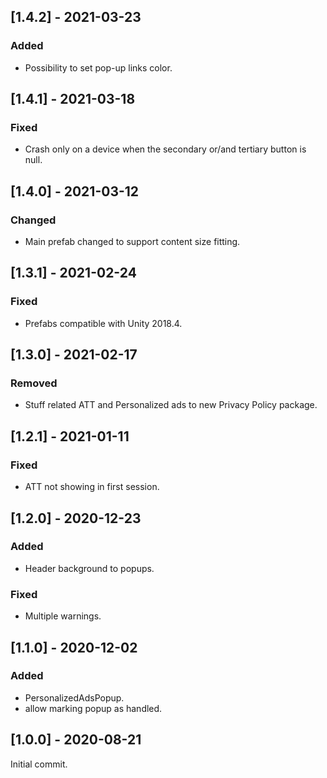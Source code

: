 ## [1.4.2] - 2021-03-23
### Added
- Possibility to set pop-up links color.

## [1.4.1] - 2021-03-18
### Fixed
- Crash only on a device when the secondary or/and tertiary button is null.


## [1.4.0] - 2021-03-12
### Changed
- Main prefab changed to support content size fitting.


## [1.3.1] - 2021-02-24
### Fixed
- Prefabs compatible with Unity 2018.4.


## [1.3.0] - 2021-02-17
### Removed
- Stuff related ATT and Personalized ads to new Privacy Policy package.


## [1.2.1] - 2021-01-11
### Fixed
- ATT not showing in first session.


## [1.2.0] - 2020-12-23
### Added
- Header background to popups.

### Fixed
- Multiple warnings.


## [1.1.0] - 2020-12-02
### Added
- PersonalizedAdsPopup.
- allow marking popup as handled.


## [1.0.0] - 2020-08-21
Initial commit.
